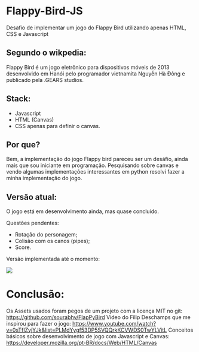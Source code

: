 # Flappy-Bird-JS

Desafio de implementar um jogo do Flappy Bird utilizando apenas HTML, CSS e Javascript

## Segundo o wikpedia:

Flappy Bird é um jogo eletrônico para dispositivos móveis de 2013 desenvolvido em Hanói pelo programador vietnamita Nguyễn Hà Đông e publicado pela .GEARS studios.

## Stack:
* Javascript
* HTML (Canvas)
* CSS apenas para definir o canvas.

## Por que?

Bem, a implementação do jogo Flappy bird pareceu ser um desáfio, ainda mais que sou iniciante em programação. Pesquisando sobre canvas e vendo algumas implementações interessantes em python resolvi fazer a minha implementação do jogo.

## Versão atual:

O jogo está em desenvolvimento ainda, mas quase concluído.

Questões pendentes:
 * Rotação do personagem;
 * Colisão com os canos (pipes);
 * Score.
 
 Versão implementada até o momento: 
 
 ![](Explains/images/FlappyBird-Video.gif)
 
# Conclusão:

Os Assets usados foram pegos de um projeto com a licença MIT no git: https://github.com/sourabhv/FlapPyBird
Video do Filip Deschamps que me inspirou para fazer o jogo: https://www.youtube.com/watch?v=0sTfIZvjYJk&list=PLMdYygf53DP5SVQQrkKCVWDS0TwYLVitL
Conceitos básicos sobre desenvolvimento de jogo com Javascript e Canvas: https://developer.mozilla.org/pt-BR/docs/Web/HTML/Canvas
